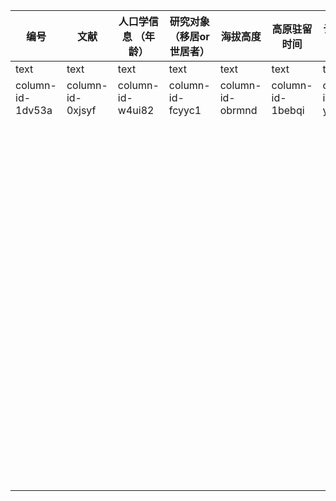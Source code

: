 | 编号               | 文献               | 人口学信息 （年龄）           | 研究对象（移居or世居者）    | 海拔高度             | 高原驻留时间           | 认知能力测量           | 生理指标             | New Column       |                 |
| ---------------- | ---------------- | ---------------- | ---------------- | ---------------- | ---------------- | ---------------- | ---------------- | ---------------- | --------------- |
| text             | text             | text             | text             | text             | text             | text             | text             | text             |                 |
| column-id-1dv53a | column-id-0xjsyf | column-id-w4ui82 | column-id-fcyyc1 | column-id-obrmnd | column-id-1bebqi | column-id-yevow9 | column-id-tuse4y | column-id-xt60da | table-id-5vlhiz |
|                  |                  |                  |                  |                  |                  |                  |                  |                  | row-id-yyhcvg   |
|                  |                  |                  |                  |                  |                  |                  |                  |                  | row-id-z8fd3g   |
|                  |                  |                  |                  |                  |                  |                  |                  |                  | row-id-9a290u   |
|                  |                  |                  |                  |                  |                  |                  |                  |                  | row-id-id1k41   |
|                  |                  |                  |                  |                  |                  |                  |                  |                  | row-id-hmhndu   |
|                  |                  |                  |                  |                  |                  |                  |                  |                  | row-id-r8kirr   |
|                  |                  |                  |                  |                  |                  |                  |                  |                  | row-id-6widqy   |
|                  |                  |                  |                  |                  |                  |                  |                  |                  | row-id-ss86sj   |
|                  |                  |                  |                  |                  |                  |                  |                  |                  | row-id-rqzmoi   |